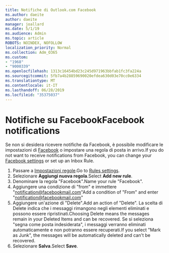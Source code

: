 ```yaml
---
title: Notifiche di Outlook.com Facebook
ms.author: daeite
author: daeite
manager: joallard
ms.date: 5/1/19
ms.audience: Admin
ms.topic: article
ROBOTS: NOINDEX, NOFOLLOW
localization_priority: Normal
ms.collection: Adm_O365
ms.custom:
- "1968"
- "9000339"
ms.openlocfilehash: 1313c16454bd23c245d971963bbfab1fc3fa224a
ms.sourcegitcommit: 5fb7a4b28859690020efdea630d03e70cc0e6334
ms.translationtype: MT
ms.contentlocale: it-IT
ms.lasthandoff: 06/28/2019
ms.locfileid: "35375037"
---
```

# <a name="facebook-notifications"></a><span data-ttu-id="fa955-102">Notifiche su Facebook</span><span class="sxs-lookup"><span data-stu-id="fa955-102">Facebook notifications</span></span>

<span data-ttu-id="fa955-103">Se non si desidera ricevere notifiche da Facebook, è possibile modificare le impostazioni di [Facebook](https://www.facebook.com/settings?tab=notifications) o impostare una regola di posta in arrivo.</span><span class="sxs-lookup"><span data-stu-id="fa955-103">If you do not want to receive notifications from Facebook, you can change your [Facebook settings](https://www.facebook.com/settings?tab=notifications) or set up an Inbox Rule.</span></span>

1. <span data-ttu-id="fa955-104">Passare a [Impostazioni regole](https://outlook.live.com/mail/options/mail/rules/inboxRules).</span><span class="sxs-lookup"><span data-stu-id="fa955-104">Go to [Rules settings](https://outlook.live.com/mail/options/mail/rules/inboxRules).</span></span>
1. <span data-ttu-id="fa955-105">Selezionare **Aggiungi nuova regola**.</span><span class="sxs-lookup"><span data-stu-id="fa955-105">Select **Add new rule**.</span></span>
1. <span data-ttu-id="fa955-106">Denominare la regola "Facebook".</span><span class="sxs-lookup"><span data-stu-id="fa955-106">Name your rule "Facebook".</span></span>
1. <span data-ttu-id="fa955-107">Aggiungere una condizione di "from" e immettere "notification@facebookmail.com"</span><span class="sxs-lookup"><span data-stu-id="fa955-107">Add a condition of "From" and enter "notification@facebookmail.com"</span></span>
1. <span data-ttu-id="fa955-108">Aggiungere un'azione di "Delete".</span><span class="sxs-lookup"><span data-stu-id="fa955-108">Add an action of "Delete".</span></span> <span data-ttu-id="fa955-109">La scelta di Delete indica che i messaggi rimangono negli elementi eliminati e possono essere ripristinati.</span><span class="sxs-lookup"><span data-stu-id="fa955-109">Choosing Delete means the messages remain in your Deleted Items and can be recovered.</span></span> <span data-ttu-id="fa955-110">Se si seleziona "segna come posta indesiderata", i messaggi verranno eliminati automaticamente e non potranno essere recuperati.</span><span class="sxs-lookup"><span data-stu-id="fa955-110">If you select "Mark as Junk", the messages will be automatically deleted and can't be recovered.</span></span>
1. <span data-ttu-id="fa955-111">Selezionare **Salva**.</span><span class="sxs-lookup"><span data-stu-id="fa955-111">Select **Save**.</span></span>